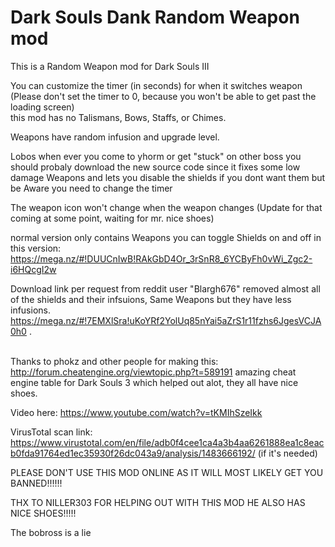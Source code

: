 # Dark Souls Dank Random Weapon mod
This is a Random Weapon mod for Dark Souls III<br />

You can customize the timer (in seconds) for when it switches weapon (Please don't set the timer to 0, because you won't be able to get past the loading screen)<br />
this mod has no Talismans, Bows, Staffs, or Chimes.<br />

Weapons have random infusion and upgrade level.<br />

Lobos when ever you come to yhorm or get "stuck" on other boss you should probaly download the new source code since it fixes some low damage Weapons and lets you disable the shields if you dont want them but be Aware you need to change the timer <br />

The weapon icon won't change when the weapon changes (Update for that coming at some point, waiting for mr. nice shoes)<br />

normal version only contains Weapons you can toggle Shields on and off in this version: https://mega.nz/#!DUUCnIwB!RAkGbD4Or_3rSnR8_6YCByFh0vWi_Zgc2-i6HQcgI2w <br />

Download link per request from reddit user "Blargh676" removed almost all of the shields and their infsuions, Same Weapons but they have less infusions. https://mega.nz/#!7EMXlSra!uKoYRf2YolUq85nYai5aZrS1r11fzhs6JgesVCJA0h0 .<br />

<br />Thanks to phokz and other people for making this: http://forum.cheatengine.org/viewtopic.php?t=589191 amazing cheat engine table for Dark Souls 3 which helped out alot, they all have nice shoes. <br />

Video here: https://www.youtube.com/watch?v=tKMIhSzeIkk <br />

VirusTotal scan link: https://www.virustotal.com/en/file/adb0f4cee1ca4a3b4aa6261888ea1c8eacb0fda91764ed1ec35930f26dc043a9/analysis/1483666192/  (if it's needed) <br />

PLEASE DON'T USE THIS MOD ONLINE AS IT WILL MOST LIKELY  GET YOU BANNED!!!!!!<br />

THX TO NILLER303 FOR HELPING OUT WITH THIS MOD HE ALSO HAS NICE SHOES!!!!!<br />

The bobross is a lie
